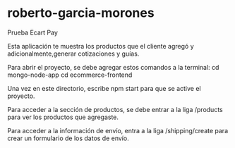 # roberto-garcia-morones
Prueba Ecart Pay

Esta aplicación te muestra los productos que el cliente agregó y adicionalmente,generar cotizaciones y guías.

Para abrir el proyecto, se debe agregar estos comandos a la terminal:
cd mongo-node-app
cd ecommerce-frontend

Una vez en este directorio, escribe npm start para que se active el proyecto.

Para acceder a la sección de productos, se debe entrar a la liga /products para ver los productos que agregaste.

Para acceder a la información de envío, entra a la liga /shipping/create para crear un formulario de los datos de envío. 


